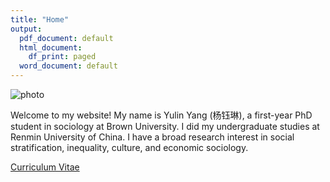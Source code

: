 ```yaml
---
title: "Home"
output:
  pdf_document: default
  html_document:
    df_print: paged
  word_document: default
---
```


![photo](/images/barcelona.png "Me in Barcelona, Spain in 2022 Winter")

Welcome to my website! My name is Yulin Yang (杨钰琳), a first-year PhD student in sociology at Brown University.  I did my undergraduate studies at Renmin University of China. I have a broad research interest in social stratification, inequality, culture, and economic sociology. 

[Curriculum Vitae](https://acrobat.adobe.com/link/track?uri=urn:aaid:scds:US:f1788e2d-6761-4587-9ae7-613dc548aa4b)

